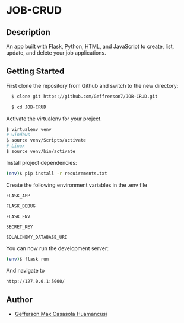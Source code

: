 # JOB-CRUD

## Description

An app built with Flask, Python, HTML, and JavaScript to create, list, update, and delete your job applications.

## Getting Started

First clone the repository from Github and switch to the new directory:
```bash
  $ clone git https://github.com/Geffrerson7/JOB-CRUD.git
```

```bash
  $ cd JOB-CRUD
```

Activate the virtualenv for your project.

```sh
$ virtualenv venv
# windows
$ source venv/Scripts/activate
# Linux
$ source venv/bin/activate
```

Install project dependencies:
```sh
(env)$ pip install -r requirements.txt
```

Create the following environment variables in the .env file

`FLASK_APP`

`FLASK_DEBUG`

`FLASK_ENV`

`SECRET_KEY`

`SQLALCHEMY_DATABASE_URI`

You can now run the development server:
```sh
(env)$ flask run
```

And navigate to
```sh
http://127.0.0.1:5000/
```

## Author

- [Gefferson Max Casasola Huamancusi](https://www.github.com/Geffrerson7)